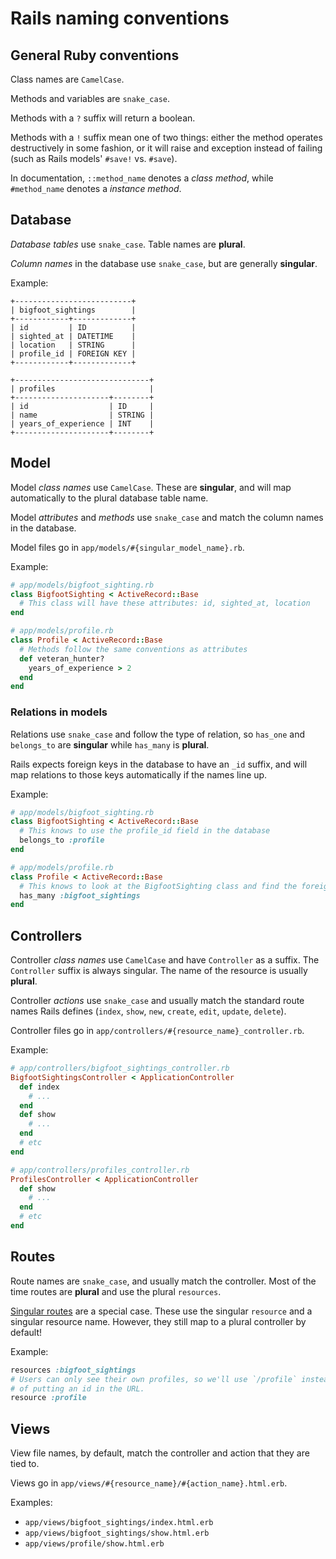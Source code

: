 # Rails naming conventions #

## General Ruby conventions ##

Class names are `CamelCase`.

Methods and variables are `snake_case`.

Methods with a `?` suffix will return a boolean.

Methods with a `!` suffix mean one of two things: either the method operates destructively in some fashion, or it will raise and exception instead of failing (such as Rails models' `#save!` vs. `#save`).

In documentation, `::method_name` denotes a *class method*, while `#method_name` denotes a *instance method*.

## Database ##

*Database tables* use `snake_case`. Table names are **plural**.

*Column names* in the database use `snake_case`, but are generally **singular**.

Example:

```
+--------------------------+
| bigfoot_sightings        |
+------------+-------------+
| id         | ID          |
| sighted_at | DATETIME    |
| location   | STRING      |
| profile_id | FOREIGN KEY |
+------------+-------------+

+------------------------------+
| profiles                     |
+---------------------+--------+
| id                  | ID     |
| name                | STRING |
| years_of_experience | INT    |
+---------------------+--------+
```

## Model ##

Model *class names* use `CamelCase`. These are **singular**, and will map automatically to the plural database table name.

Model *attributes* and *methods* use `snake_case` and match the column names in the database.

Model files go in `app/models/#{singular_model_name}.rb`.

Example:

```ruby
# app/models/bigfoot_sighting.rb
class BigfootSighting < ActiveRecord::Base
  # This class will have these attributes: id, sighted_at, location
end
```
```ruby
# app/models/profile.rb
class Profile < ActiveRecord::Base
  # Methods follow the same conventions as attributes
  def veteran_hunter?
    years_of_experience > 2
  end
end
```

### Relations in models ###

Relations use `snake_case` and follow the type of relation, so `has_one` and `belongs_to` are **singular** while `has_many` is **plural**.

Rails expects foreign keys in the database to have an `_id` suffix, and will map relations to those keys automatically if the names line up.

Example:

```ruby
# app/models/bigfoot_sighting.rb
class BigfootSighting < ActiveRecord::Base
  # This knows to use the profile_id field in the database
  belongs_to :profile
end
```
```ruby
# app/models/profile.rb
class Profile < ActiveRecord::Base
  # This knows to look at the BigfootSighting class and find the foreign key in that table
  has_many :bigfoot_sightings
end
```

## Controllers ##

Controller *class names* use `CamelCase` and have `Controller` as a suffix. The `Controller` suffix is always singular. The name of the resource is usually **plural**.

Controller *actions* use `snake_case` and usually match the standard route names Rails defines (`index`, `show`, `new`, `create`, `edit`, `update`, `delete`).

Controller files go in `app/controllers/#{resource_name}_controller.rb`.

Example:

```ruby
# app/controllers/bigfoot_sightings_controller.rb
BigfootSightingsController < ApplicationController
  def index
    # ...
  end
  def show
    # ...
  end
  # etc
end
```

```ruby
# app/controllers/profiles_controller.rb
ProfilesController < ApplicationController
  def show
    # ...
  end
  # etc
end
```

## Routes ##

Route names are `snake_case`, and usually match the controller. Most of the time routes are **plural** and use the plural `resources`.

[Singular routes](http://edgeguides.rubyonrails.org/routing.html#singular-resources) are a special case. These use the singular `resource` and a singular resource name. However, they still map to a plural controller by default!

Example:

```ruby
resources :bigfoot_sightings
# Users can only see their own profiles, so we'll use `/profile` instead
# of putting an id in the URL.
resource :profile
```

## Views ##

View file names, by default, match the controller and action that they are tied to.

Views go in `app/views/#{resource_name}/#{action_name}.html.erb`.

Examples:

 * `app/views/bigfoot_sightings/index.html.erb`
 * `app/views/bigfoot_sightings/show.html.erb`
 * `app/views/profile/show.html.erb`
